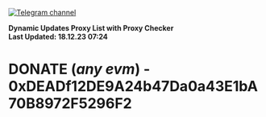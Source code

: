 [![Telegram channel](https://img.shields.io/endpoint?url=https://runkit.io/damiankrawczyk/telegram-badge/branches/master?url=https://t.me/n4z4v0d)](https://t.me/n4z4v0d) 

**Dynamic Updates Proxy List with Proxy Checker**  
**Last Updated: 18.12.23 07:24**

# DONATE (_any evm_) - 0xDEADf12DE9A24b47Da0a43E1bA70B8972F5296F2
